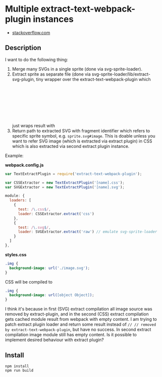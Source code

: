 # Multiple extract-text-webpack-plugin instances

- [stackoverflow.com](http://stackoverflow.com/questions/40306032/multiple-extract-text-webpack-plugin-instances)

## Description

I want to do the following thing:

1. Merge many SVGs in a single sprite (done via svg-sprite-loader).
2. Extract sprite as separate file (done via svg-sprite-loader/lib/extract-svg-plugin, tiny wrapper over the extract-text-webpack-plugin which just wraps result with <svg> tags to get valid svg markup).
3. Return path to extracted SVG with fragment identifier which refers to specific sprite symbol, e.g. `sprite.svg#image`. This is doable unless you want to refer SVG image (which is extracted via extract plugin) in CSS which is also extracted via second extract plugin instance.

Example:

**webpack.config.js**

```js
var TextExtractPlugin = require('extract-text-webpack-plugin');

var CSSExtractor = new TextExtractPlugin('[name].css');
var SVGExtractor = new TextExtractPlugin('[name].svg');

module: {
  loaders: [
    {
      test: /\.css$/,
      loader: CSSExtractor.extract('css')
    },
    {
      test: /\.svg$/,
      loader: SVGExtractor.extract('raw') // emulate svg-sprite-loader
    }
  ]
},
```

**styles.css**

```css
.img {
  background-image: url('./image.svg');
}
```

CSS will be compiled to

```css
.img {
  background-image: url([object Object]);
}
```

I think it's because in first (SVG) extract compilation all image source was removed by extract-plugin, and in the second (CSS) extract compilation gets cached module result from webpack with empty content. I am trying to patch extract plugin loader and return some result instead of `// // removed by extract-text-webpack-plugin`, but have no success. In second extract compilation image module still has empty content.
Is it possible to implement desired behaviour with extract plugin?

## Install

```
npm install
npm run build
```
